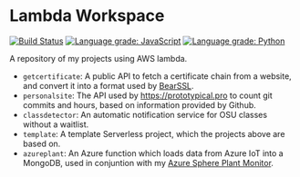 # Lambda Workspace
[![Build Status](https://travis-ci.org/prototypicalpro/LambdaWorkspace.svg?branch=master)](https://travis-ci.org/prototypicalpro/LambdaWorkspace) [![Language grade: JavaScript](https://img.shields.io/lgtm/grade/javascript/g/prototypicalpro/LambdaWorkspace.svg?logo=lgtm&logoWidth=18)](https://lgtm.com/projects/g/prototypicalpro/LambdaWorkspace/context:javascript) [![Language grade: Python](https://img.shields.io/lgtm/grade/python/g/prototypicalpro/LambdaWorkspace.svg?logo=lgtm&logoWidth=18)](https://lgtm.com/projects/g/prototypicalpro/LambdaWorkspace/context:python)

A repository of my projects using AWS lambda.
 * `getcertificate`: A public API to fetch a certificate chain from a website, and convert it into a format used by [BearSSL](https://bearssl.org).
 * `personalsite`: The API used by https://prototypical.pro to count git commits and hours, based on information provided by Github.
 * `classdetector`: An automatic notification service for OSU classes without a waitlist.
 * `template`: A template Serverless project, which the projects above are based on.
 * `azureplant`: An Azure function which loads data from Azure IoT into a MongoDB, used in conjuntion with my [Azure Sphere Plant Monitor](https://github.com/prototypicalpro/AzureSpherePlantMonitor). 
